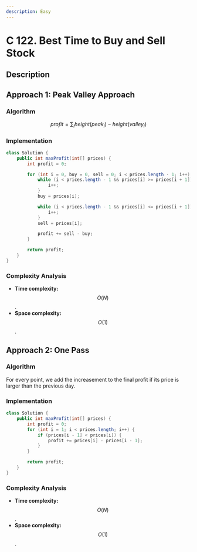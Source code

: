 ```yaml
---
description: Easy
---
```


# C 122. Best Time to Buy and Sell Stock

## Description

## Approach 1: Peak Valley Approach

### Algorithm

$$profit = \sum_i {height(peak_i) - height(valley_i)}$$

### Implementation

```java
class Solution {
    public int maxProfit(int[] prices) {
        int profit = 0;

        for (int i = 0, buy = 0, sell = 0; i < prices.length - 1; i++) {
            while (i < prices.length - 1 && prices[i] >= prices[i + 1]) {
                i++;
            }
            buy = prices[i];

            while (i < prices.length - 1 && prices[i] <= prices[i + 1]) {
                i++;
            }
            sell = prices[i];

            profit += sell - buy;
        }

        return profit;
    }
}
```

### Complexity Analysis

* **Time complexity:** $$O(N)$$.
* **Space complexity:** $$O(1)$$.

## Approach 2: One Pass

### Algorithm

For every point, we add the increasement to the final profit if its price is larger than the previous day.

### Implementation

```java
class Solution {
    public int maxProfit(int[] prices) {
        int profit = 0;
        for (int i = 1; i < prices.length; i++) {
            if (prices[i - 1] < prices[i]) {
                profit += prices[i] - prices[i - 1];
            }
        }

        return profit;
    }
}
```

### Complexity Analysis

* **Time complexity:** $$O(N)$$.
* **Space complexity:** $$O(1)$$.

